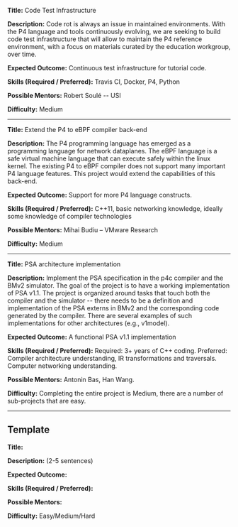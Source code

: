 **Title:** Code Test Infrastructure

**Description:** Code rot is always an issue in maintained environments. With the P4 language and tools continuously evolving, we are seeking to build code test infrastructure that will allow to maintain the P4 reference environment, with a focus on materials curated by the education workgroup, over time. 

**Expected Outcome:** Continuous test infrastructure for tutorial code.

**Skills (Required / Preferred):** Travis CI, Docker, P4, Python

**Possible Mentors:** Robert Soulé -- USI

**Difficulty:** Medium

***

**Title:** Extend the P4 to eBPF compiler back-end

**Description:** The P4 programming language has emerged as a programming language for network dataplanes. The eBPF language is a safe virtual machine language that can execute safely within the linux kernel. The existing P4 to eBPF compiler does not support many important P4 language features. This project would extend the capabilities of this back-end.

**Expected Outcome:** Support for more P4 language constructs.

**Skills (Required / Preferred):**  C++11, basic networking knowledge, ideally some knowledge of compiler technologies

**Possible Mentors:**  Mihai Budiu – VMware Research

**Difficulty:** Medium

***

**Title:** PSA architecture implementation

**Description:** Implement the PSA specification in the p4c compiler and the BMv2 simulator. The goal of the project is to have a working implementation of PSA v1.1. The project is organized around tasks that touch both the compiler and the simulator -- there needs to be a definition and implementation of the PSA externs in BMv2 and the corresponding code generated by the compiler. There are several examples of such implementations for other architectures (e.g., v1model).

**Expected Outcome:** A functional PSA v1.1 implementation

**Skills (Required / Preferred):**
        Required: 3+ years of C++ coding.
	Preferred: Compiler architecture understanding, IR transformations and traversals. Computer networking understanding.

**Possible Mentors:**  Antonin Bas, Han Wang.

**Difficulty:** Completing the entire project is Medium, there are a number of sub-projects that are easy.

***

## Template

**Title:**

**Description:** (2-5 sentences)

**Expected Outcome:**

**Skills (Required / Preferred):**

**Possible Mentors:**

**Difficulty:** Easy/Medium/Hard